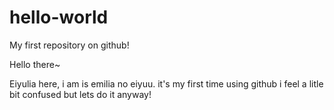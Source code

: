 # hello-world
My first repository on github!

Hello there~

Eiyulia here, i am is emilia no eiyuu. it's my first time using github
i feel a litle bit confused but lets do it anyway!
